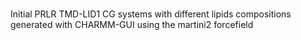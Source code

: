 ##### 
Initial PRLR TMD-LID1 CG systems with different lipids compositions generated with CHARMM-GUI using the martini2 forcefield 
